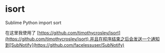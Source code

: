 isort
=====

Sublime Python import sort


在这里我使用了 [https://github.com/timothycrosley/isort](https://github.com/timothycrosley/isort),并且在程序结束之后会发送一个通知到[SubNotify](https://github.com/facelessuser/SubNotify)